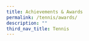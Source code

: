 ```yaml
---
title: Achievements & Awards
permalink: /tennis/awards/
description: ""
third_nav_title: Tennis
---
```

